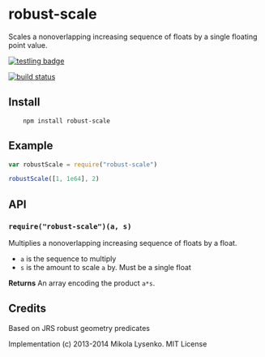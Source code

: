 robust-scale
============
Scales a nonoverlapping increasing sequence of floats by a single floating point value.

[![testling badge](https://ci.testling.com/mikolalysenko/robust-scale.png)](https://ci.testling.com/mikolalysenko/robust-scale)

[![build status](https://secure.travis-ci.org/mikolalysenko/robust-scale.png)](http://travis-ci.org/mikolalysenko/robust-scale)

## Install

		npm install robust-scale
		
## Example

```javascript
var robustScale = require("robust-scale")

robustScale([1, 1e64], 2)
```

## API

### `require("robust-scale")(a, s)`
Multiplies a nonoverlapping increasing sequence of floats by a float.

* `a` is the sequence to multiply
* `s` is the amount to scale `a` by.  Must be a single float

**Returns** An array encoding the product `a*s`.

## Credits
Based on JRS robust geometry predicates

Implementation (c) 2013-2014 Mikola Lysenko. MIT License